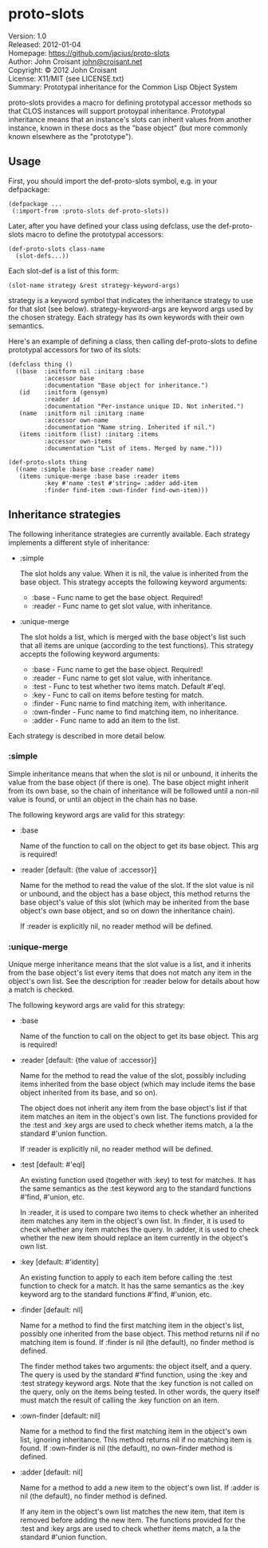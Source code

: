 # proto-slots #

Version:   1.0  
Released:  2012-01-04  
Homepage:  https://github.com/jacius/proto-slots  
Author:    John Croisant <john@croisant.net>  
Copyright: © 2012 John Croisant  
License:   X11/MIT (see LICENSE.txt)  
Summary:   Prototypal inheritance for the Common Lisp Object System  

proto-slots provides a macro for defining prototypal accessor methods
so that CLOS instances will support protoypal inheritance. Prototypal
inheritance means that an instance's slots can inherit values from
another instance, known in these docs as the "base object" (but more
commonly known elsewhere as the "prototype").


## Usage ##

First, you should import the def-proto-slots symbol, e.g. in your
defpackage:

    (defpackage ...
     (:import-from :proto-slots def-proto-slots))

Later, after you have defined your class using defclass, use the
def-proto-slots macro to define the prototypal accessors:
 
    (def-proto-slots class-name
      (slot-defs...))

Each slot-def is a list of this form:

    (slot-name strategy &rest strategy-keyword-args)

strategy is a keyword symbol that indicates the inheritance strategy
to use for that slot (see below). strategy-keyword-args are keyword
args used by the chosen strategy. Each strategy has its own keywords
with their own semantics.

Here's an example of defining a class, then calling def-proto-slots to
define prototypal accessors for two of its slots:

    (defclass thing ()
      ((base  :initform nil :initarg :base
              :accessor base
              :documentation "Base object for inheritance.")
       (id    :initform (gensym)
              :reader id
              :documentation "Per-instance unique ID. Not inherited.")
       (name  :initform nil :initarg :name
              :accessor own-name
              :documentation "Name string. Inherited if nil.")
       (items :initform (list) :initarg :items
              :accessor own-items
              :documentation "List of items. Merged by name.")))

    (def-proto-slots thing
      ((name :simple :base base :reader name)
       (items :unique-merge :base base :reader items
              :key #'name :test #'string= :adder add-item
              :finder find-item :own-finder find-own-item)))


## Inheritance strategies ##

The following inheritance strategies are currently available.
Each strategy implements a different style of inheritance:

* :simple

  The slot holds any value. When it is nil, the value is inherited
  from the base object. This strategy accepts the following keyword
  arguments:

  * :base - Func name to get the base object. Required!
  * :reader - Func name to get slot value, with inheritance.

* :unique-merge

  The slot holds a list, which is merged with the base object's list
  such that all items are unique (according to the test functions).
  This strategy accepts the following keyword arguments:

  * :base - Func name to get the base object. Required!
  * :reader - Func name to get slot value, with inheritance.
  * :test - Func to test whether two items match. Default #'eql.
  * :key - Func to call on items before testing for match.
  * :finder - Func name to find matching item, with inheritance.
  * :own-finder - Func name to find matching item, no inheritance.
  * :adder - Func name to add an item to the list.

Each strategy is described in more detail below.


### :simple ###

Simple inheritance means that when the slot is nil or unbound, it
inherits the value from the base object (if there is one). The base
object might inherit from its own base, so the chain of inheritance
will be followed until a non-nil value is found, or until an object in
the chain has no base.

The following keyword args are valid for this strategy:

* :base

  Name of the function to call on the object to get its base object.
  This arg is required!

* :reader [default: {the value of :accessor}]

  Name for the method to read the value of the slot. If the slot value
  is nil or unbound, and the object has a base object, this method
  returns the base object's value of this slot (which may be inherited
  from the base object's own base object, and so on down the
  inheritance chain).

  If :reader is explicitly nil, no reader method will be defined.


### :unique-merge ###

Unique merge inheritance means that the slot value is a list, and it
inherits from the base object's list every items that does not match
any item in the object's own list. See the description for :reader
below for details about how a match is checked.

The following keyword args are valid for this strategy:

* :base

  Name of the function to call on the object to get its base object.
  This arg is required!

* :reader [default: {the value of :accessor}]

  Name for the method to read the value of the slot, possibly
  including items inherited from the base object (which may include
  items the base object inherited from its base, and so on).

  The object does not inherit any item from the base object's list if
  that item matches an item in the object's own list. The functions
  provided for the :test and :key args are used to check whether
  items match, a la the standard #'union function.

  If :reader is explicitly nil, no reader method will be defined.

* :test [default: #'eql]

  An existing function used (together with :key) to test for matches.
  It has the same semantics as the :test keyword arg to the standard
  functions #'find, #'union, etc.

  In :reader, it is used to compare two items to check whether an
  inherited item matches any item in the object's own list.
  In :finder, it is used to check whether any item matches the query.
  In :adder, it is used to check whether the new item should replace
  an item currently in the object's own list.

* :key [default: #'identity]

  An existing function to apply to each item before calling the :test
  function to check for a match. It has the same semantics as the :key
  keyword arg to the standard functions #'find, #'union, etc.

* :finder [default: nil]

  Name for a method to find the first matching item in the object's
  list, possibly one inherited from the base object. This method
  returns nil if no matching item is found. If :finder is nil (the
  default), no finder method is defined.

  The finder method takes two arguments: the object itself, and a
  query. The query is used by the standard #'find function, using the
  :key and :test strategy keyword args. Note that the :key function
  is not called on the query, only on the items being tested. In
  other words, the query itself must match the result of calling the
  :key function on an item.

* :own-finder [default: nil]

  Name for a method to find the first matching item in the object's
  own list, ignoring inheritance. This method returns nil if no
  matching item is found. If :own-finder is nil (the default), no
  own-finder method is defined.

* :adder [default: nil]

  Name for a method to add a new item to the object's own list. If
  :adder is nil (the default), no finder method is defined.

  If any item in the object's own list matches the new item, that
  item is removed before adding the new item. The functions provided
  for the :test and :key args are used to check whether items match,
  a la the standard #'union function.
